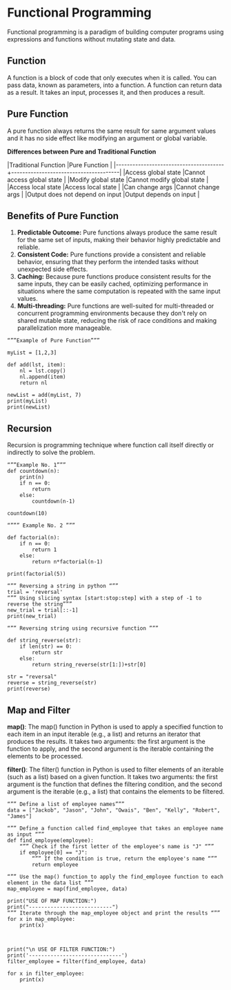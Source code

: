 # Functional Programming
Functional programming is a paradigm of building computer programs using expressions and functions without mutating state and data.


## Function
A function is a block of code that only executes when it is called. You can pass data, known as parameters, into a function. A function can return data as a result. It takes an input, processes it, and then produces a result.


## Pure Function

A pure function always returns the same result for same argument values and it has no side effect like modifying an argument or global variable.

 
**Differences between Pure and Traditional Function**

|Traditional Function			|Pure Function				|
|---------------------------------------+---------------------------------------|
|Access global state			|Cannot access global state		|
|Modify global state			|Cannot modify global state		|
|Access local state			|Access local state			|
|Can change args			|Cannot change args			|
|Output does not depend on input	|Output depends on input		|


## Benefits of Pure Function

1. **Predictable Outcome:** Pure functions always produce the same result for the same set of inputs, making their behavior highly predictable and reliable.
2. **Consistent Code:** Pure functions provide a consistent and reliable behavior, ensuring that they perform the intended tasks without unexpected side effects.
3. **Caching:** Because pure functions produce consistent results for the same inputs, they can be easily cached, optimizing performance in situations where the same computation is repeated with the same input values.
4. **Multi-threading:** Pure functions are well-suited for multi-threaded or concurrent programming environments because they don't rely on shared mutable state, reducing the risk of race conditions and making parallelization more manageable.



```
“””Example of Pure Function”””

myList = [1,2,3]

def add(lst, item):
    nl = lst.copy()
    nl.append(item)
    return nl

newList = add(myList, 7)
print(myList)
print(newList)

```

## Recursion

Recursion is programming technique where function call itself directly or indirectly to solve the problem.


```
“””Example No. 1”””
def countdown(n):
    print(n)
    if n == 0:
        return
    else:
        countdown(n-1) 

countdown(10)

“””” Example No. 2 ”””

def factorial(n):
    if n == 0:
        return 1
    else:
        return n*factorial(n-1)

print(factorial(5))

```

```
“”” Reversing a string in python “””
trial = 'reversal'
“”” Using slicing syntax [start:stop:step] with a step of -1 to reverse the string”””
new_trial = trial[::-1]
print(new_trial)

“”” Reversing string using recursive function ”””

def string_reverse(str):
    if len(str) == 0:
        return str
    else:
        return string_reverse(str[1:])+str[0]
    
str = "reversal"
reverse = string_reverse(str)
print(reverse)

```


## Map and Filter


**map()**: 
The map() function in Python is used to apply a specified function to each item in an input iterable (e.g., a list) and returns an iterator that produces the results. It takes two arguments: the first argument is the function to apply, and the second argument is the iterable containing the elements to be processed.


**filter()**:
The filter() function in Python is used to filter elements of an iterable (such as a list) based on a given function. It takes two arguments: the first argument is the function that defines the filtering condition, and the second argument is the iterable (e.g., a list) that contains the elements to be filtered.



```
“”” Define a list of employee names”””
data = ["Jackob", "Jason", "John", "Owais", "Ben", "Kelly", "Robert", "James"]

“”” Define a function called find_employee that takes an employee name as input “””
def find_employee(employee):
    “”” Check if the first letter of the employee's name is "J" “””
    if employee[0] == "J":
        “”” If the condition is true, return the employee's name “””
        return employee

“”” Use the map() function to apply the find_employee function to each element in the data list ”””
map_employee = map(find_employee, data)

print("USE OF MAP FUNCTION:")
print("---------------------------")
“”” Iterate through the map_employee object and print the results “””
for x in map_employee:
    print(x)



print("\n USE OF FILTER FUNCTION:")
print('------------------------------')
filter_employee = filter(find_employee, data)

for x in filter_employee:
    print(x)
```

